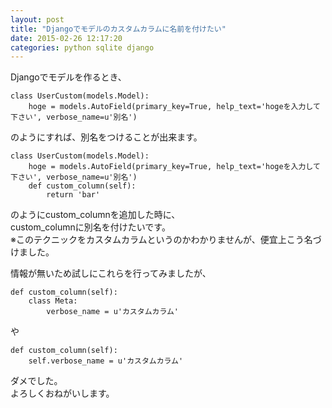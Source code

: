 ```yaml
---
layout: post
title: "Djangoでモデルのカスタムカラムに名前を付けたい"
date: 2015-02-26 12:17:20
categories: python sqlite django
---
```

<p>Djangoでモデルを作るとき、</p>

<pre><code>class UserCustom(models.Model):
    hoge = models.AutoField(primary_key=True, help_text='hogeを入力して下さい', verbose_name=u'別名')
</code></pre>

<p>のようにすれば、別名をつけることが出来ます。</p>

<pre><code>class UserCustom(models.Model):
    hoge = models.AutoField(primary_key=True, help_text='hogeを入力して下さい', verbose_name=u'別名')
    def custom_column(self):
        return 'bar'
</code></pre>

<p>のようにcustom_columnを追加した時に、<br>
custom_columnに別名を付けたいです。<br>
※このテクニックをカスタムカラムというのかわかりませんが、便宜上こう名づけました。</p>

<p>情報が無いため試しにこれらを行ってみましたが、</p>

<pre><code>def custom_column(self):
    class Meta:
        verbose_name = u'カスタムカラム'
</code></pre>

<p>や</p>

<pre><code>def custom_column(self):
    self.verbose_name = u'カスタムカラム'
</code></pre>

<p>ダメでした。<br>
よろしくおねがいします。</p>
